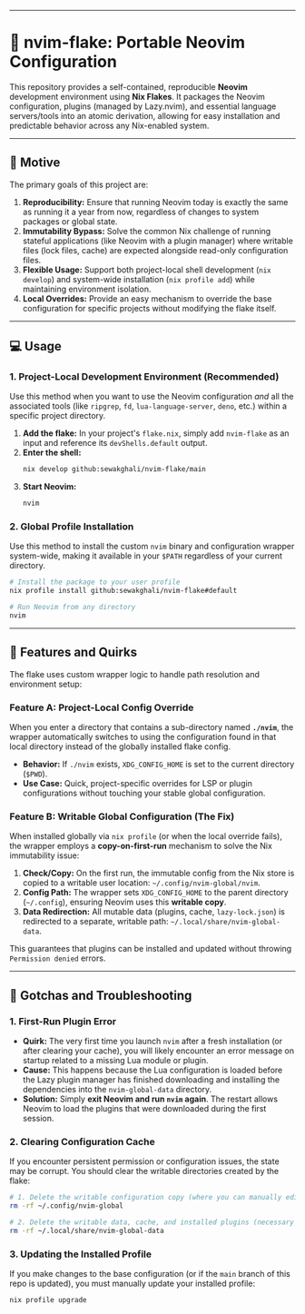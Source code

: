 -----

# 🌙 nvim-flake: Portable Neovim Configuration

This repository provides a self-contained, reproducible **Neovim** development environment using **Nix Flakes**. It packages the Neovim configuration, plugins (managed by Lazy.nvim), and essential language servers/tools into an atomic derivation, allowing for easy installation and predictable behavior across any Nix-enabled system.

-----

## 🚀 Motive

The primary goals of this project are:

1.  **Reproducibility:** Ensure that running Neovim today is exactly the same as running it a year from now, regardless of changes to system packages or global state.
2.  **Immutability Bypass:** Solve the common Nix challenge of running stateful applications (like Neovim with a plugin manager) where writable files (lock files, cache) are expected alongside read-only configuration files.
3.  **Flexible Usage:** Support both project-local shell development (`nix develop`) and system-wide installation (`nix profile add`) while maintaining environment isolation.
4.  **Local Overrides:** Provide an easy mechanism to override the base configuration for specific projects without modifying the flake itself.

-----

## 💻 Usage

### 1\. Project-Local Development Environment (Recommended)

Use this method when you want to use the Neovim configuration *and* all the associated tools (like `ripgrep`, `fd`, `lua-language-server`, `deno`, etc.) within a specific project directory.

1.  **Add the flake:** In your project's `flake.nix`, simply add `nvim-flake` as an input and reference its `devShells.default` output.
2.  **Enter the shell:**
    ```bash
    nix develop github:sewakghali/nvim-flake/main
    ```
3.  **Start Neovim:**
    ```bash
    nvim
    ```

### 2\. Global Profile Installation

Use this method to install the custom `nvim` binary and configuration wrapper system-wide, making it available in your `$PATH` regardless of your current directory.

```bash
# Install the package to your user profile
nix profile install github:sewakghali/nvim-flake#default

# Run Neovim from any directory
nvim
```

-----

## 🧩 Features and Quirks

The flake uses custom wrapper logic to handle path resolution and environment setup:

### Feature A: Project-Local Config Override

When you enter a directory that contains a sub-directory named **`./nvim`**, the wrapper automatically switches to using the configuration found in that local directory instead of the globally installed flake config.

  * **Behavior:** If `./nvim` exists, `XDG_CONFIG_HOME` is set to the current directory (`$PWD`).
  * **Use Case:** Quick, project-specific overrides for LSP or plugin configurations without touching your stable global configuration.

### Feature B: Writable Global Configuration (The Fix)

When installed globally via `nix profile` (or when the local override fails), the wrapper employs a **copy-on-first-run** mechanism to solve the Nix immutability issue:

1.  **Check/Copy:** On the first run, the immutable config from the Nix store is copied to a writable user location: `~/.config/nvim-global/nvim`.
2.  **Config Path:** The wrapper sets `XDG_CONFIG_HOME` to the parent directory (`~/.config`), ensuring Neovim uses this **writable copy**.
3.  **Data Redirection:** All mutable data (plugins, cache, `lazy-lock.json`) is redirected to a separate, writable path: `~/.local/share/nvim-global-data`.

This guarantees that plugins can be installed and updated without throwing `Permission denied` errors.

-----

## 🛑 Gotchas and Troubleshooting

### 1\. First-Run Plugin Error

  * **Quirk:** The very first time you launch `nvim` after a fresh installation (or after clearing your cache), you will likely encounter an error message on startup related to a missing Lua module or plugin.
  * **Cause:** This happens because the Lua configuration is loaded before the Lazy plugin manager has finished downloading and installing the dependencies into the `nvim-global-data` directory.
  * **Solution:** Simply **exit Neovim and run `nvim` again**. The restart allows Neovim to load the plugins that were downloaded during the first session.

### 2\. Clearing Configuration Cache

If you encounter persistent permission or configuration issues, the state may be corrupt. You should clear the writable directories created by the flake:

```bash
# 1. Delete the writable configuration copy (where you can manually edit files)
rm -rf ~/.config/nvim-global

# 2. Delete the writable data, cache, and installed plugins (necessary after flake updates)
rm -rf ~/.local/share/nvim-global-data
```

### 3\. Updating the Installed Profile

If you make changes to the base configuration (or if the `main` branch of this repo is updated), you must manually update your installed profile:

```bash
nix profile upgrade
```
